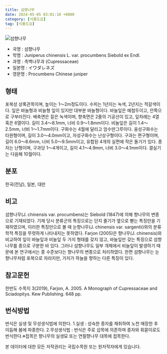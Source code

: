 ```yaml
---
title: 섬향나무
date: 2024-05-05 03:01:18 +0800
category: [식물도감]
tag: [식물도감]
---
```




![섬향나무](/fileUpload/plants/basic/Cupressaceae/Juniperus/15056/15056_4_th2.JPG)
- 국명 : 섬향나무
- 학명 : Juniperus chinensis L. var. procumbens Siebold ex Endl.
- 과명 : 측백나무과 (Cupressaceae)
- 일본명 : イワダレネズ
- 영문명 : Procumbens Chinese juniper


## 형태
포복성 상록관목이며, 높이는 1～2m정도이다. 수피는 1년지는 녹색, 2년지는 적갈색이다. 잎은 바늘형과 비늘형 잎이 있지만 대부분 바늘형이다. 바늘잎은 예첨두이고, 안쪽으로 구부러진다. 배축면은 짙은 녹색이며, 향축면은 2줄의 기공선이 있고, 잎차례는 4열 혹은 6열이다. 길이 3.4～8.1mm, 너비 0.9～1.8mm이다. 비늘잎은 길이 1.4～2.5mm, 너비 1～1.7mm이다. 구화수는 4월에 달리고 암수딴그루이다. 웅성구화수는 타원형이며, 길이 3.0～4.0mm이고, 자성구화수는 난상구형이다. 구과는 편구형이며, 길이 6.0～8.6mm, 너비 5.0～9.5mm이고, 유합된 4개의 실편에 작은 돌기가 있다. 종자는 난형이며, 구과당 1～4개이고, 길이 4.1～4.9mm, 너비 3.0～4.1mm이다. 결실기는 다음해 10월이다.
## 분포
한국(전남), 일본, 대만
## 비고
섬향나무(J. chinensis var. procumbens)는 Siebold (1847)에 의해 향나무의 변종으로 기재되었다. 기재 당시 분류군의 특징으로는 단지 줄기가 옆으로 뻗는 특징만을 기재하였으며, 이러한 특징만으로 볼 때 눈향나무(J. chinensis var. sargentii)와의 분류학적 특징을 뚜렷하게 나타내지는 못하였다. Farjon (2005)은 향나무(J. chinensis)와 비교하여 잎이 바늘잎과 비늘잎 두 가지 형태를 갖지 않고, 바늘잎만 갖는 특징으로 섬향나무를 종으로 구분한 바 있다. 그러나 섬향나무도 일부 개체에서 비늘잎이 발생하기 때문에 본 연구에서는 종 수준보다는 향나무의 변종으로 처리하였다. 한편 섬향나무는 눈향나무처럼 포복으로 자라지만, 가지가 하늘을 향하는 다른 특징이 있다.
## 참고문헌
한반도 수목지 3(2019), Farjon, A. 2005. A Monograph of Cupressaceae and Sciadopitys. Kew Publishing. 648 pp.
## 번식방법
번식은 실생 및 무성생식법에 의한다. 1.실생 : 성숙한 종자를 채취하여 노천 매장한 후 이듬해 봄에 파종한다. 2.무성생식법 : 번식은 주로 삽목에 의존하며 종자와 휘묻이로도 번식한다.※접목은 향나무의 실생묘 또는 연필향나무 대목에 접목한다.






본 데이터에 대한 모든 저작권리는 국립수목원 또는 원저작자에게 있습니다.
